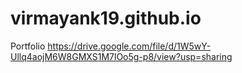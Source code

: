 # virmayank19.github.io

Portfolio
https://drive.google.com/file/d/1W5wY-Ullq4aojM6W8GMXS1M7lOo5g-p8/view?usp=sharing
